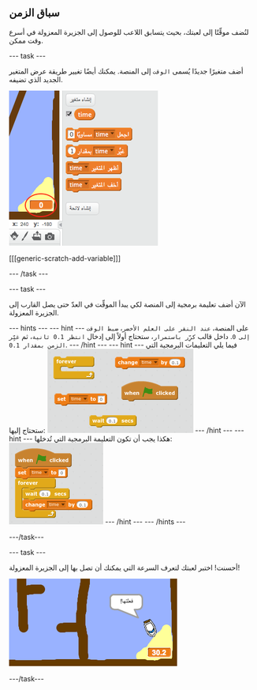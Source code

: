 ## سباق الزمن

لنُضف موقِّتًا إلى لعبتك، بحيث يتسابق اللاعب للوصول إلى الجزيرة المعزولة في أسرع وقت ممكن.

\--- task \---

أضف متغيرًا جديدًا يُسمى `الوقت` إلى المنصة. يمكنك أيضًا تغيير طريقة عرض المتغير الجديد الذي تضيفه.

![لقطة الشاشة](images/boat-variable.png)

[[[generic-scratch-add-variable]]]

\--- /task \---

\--- task \---

الآن أضف تعليمة برمجية إلى المنصة لكي يبدأ الموقِّت في العدّ حتى يصل القارب إلى الجزيرة المعزولة.

\--- hints \--- \--- hint \--- على المنصة، `عند النقر على العلم الأخضر`، `ضبط الوقت إلى 0`. داخل قالب `كرِّر باستمرار`، ستحتاج أولاً إلى إدخال `انتظر 0.1 ثانية`، ثم `غيِّر الزمن بمقدار 0.1`. \--- /hint \--- \--- hint \--- فيما يلي التعليمات البرمجية التي ستحتاج إليها: ![screenshot](images/boat-time-blocks.png) \--- /hint \--- \--- hint \--- هكذا يجب أن تكون التعليمة البرمجية التي تُدخلها: ![screenshot](images/boat-time-code.png) \--- /hint \--- \--- /hints \---

\---/task\---

\--- task \---

أحسنت! اختبر لعبتك لتعرف السرعة التي يمكنك أن تصل بها إلى الجزيرة المعزولة!

![لقطة الشاشة](images/boat-variable-test.png)

\---/task\---
